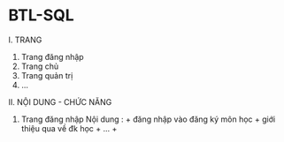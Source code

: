 # BTL-SQL

I. TRANG
  1. Trang đăng nhập
  2. Trang chủ
  3. Trang quản trị
  4. ...

II. NỘI DUNG - CHỨC NĂNG
  1. Trang đăng nhập
      Nội dung :  + đăng nhập vào đăng ký môn học 
                  + giới thiệu qua về đk học
                  + ...
                  + 
